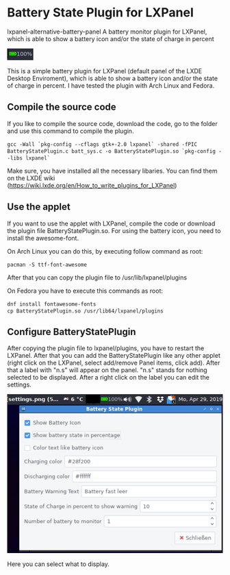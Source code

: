 # Battery State Plugin for LXPanel
lxpanel-alternative-battery-panel
A battery monitor plugin for LXPanel, which is able to show a battery icon and/or the state of charge in percent

![alt text](https://github.com/Tux4Admin/lxpanel-alternative-battery-panel/blob/master/pics/plugin_1.png)

This is a simple battery plugin for LXPanel (default panel of the LXDE Desktop Enviroment), which is able to show a battery icon
and/or the state of charge in percent. I have tested the plugin with Arch Linux and Fedora. 

## Compile the source code
If you like to compile the source code, download the code, go to the folder and use this command to compile the plugin.

```
gcc -Wall `pkg-config --cflags gtk+-2.0 lxpanel` -shared -fPIC BatteryStatePlugin.c batt_sys.c -o BatteryStatePlugin.so `pkg-config --libs lxpanel`
```

Make sure, you have installed all the necessary libaries. You can find them on the LXDE wiki (https://wiki.lxde.org/en/How_to_write_plugins_for_LXPanel)


## Use the applet
If you want to use the applet with LXPanel, compile the code or download the plugin file BatteryStatePlugin.so. For using the battery
icon, you need to install the awesome-font.

On Arch Linux you can do this, by executing follow command as root:
```
pacman -S ttf-font-awesome
```
After that you can copy the plugin file to /usr/lib/lxpanel/plugins

On Fedora you have to execute this commands as root:
```
dnf install fontawesome-fonts
cp BatteryStatePlugin.so /usr/lib64/lxpanel/plugins
```

## Configure BatteryStatePlugin
After copying the plugin file to lxpanel/plugins, you have to restart the LXPanel. After that you can add the BatteryStatePlugin like
any other applet (right click on the LXPanel, select add/remove Panel items, click add). After that a label with "n.s" will appear on 
the panel. "n.s" stands for nothing selected to be displayed. After a right click on the label you can edit the settings.

![alt text](https://github.com/Tux4Admin/lxpanel-alternative-battery-panel/blob/master/pics/settings.png)

Here you can select what to display.
